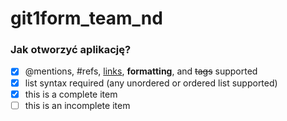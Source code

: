 # git1form_team_nd


### Jak otworzyć aplikację?




- [x] @mentions, #refs, [links](),
**formatting**, and <del>tags</del>
supported
- [x] list syntax required (any
unordered or ordered list supported)
- [x] this is a complete item
- [ ] this is an incomplete item